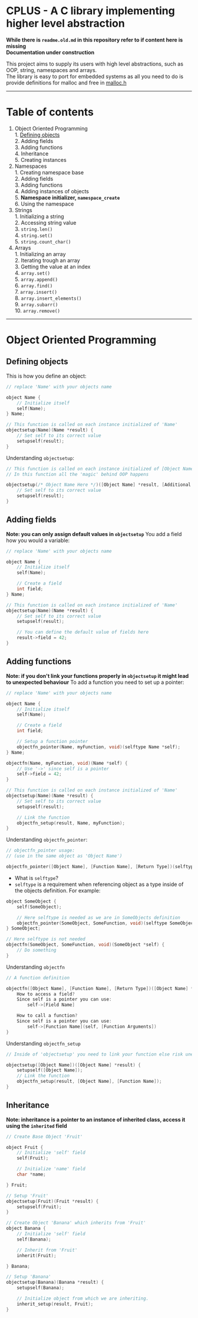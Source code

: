 # CPLUS - A C library implementing higher level abstraction

**While there is `readme.old.md` in this repository refer to if content here is missing**  
**Documentation under construction**

This project aims to supply its users with high level abstractions, such as OOP, string, namespaces and arrays.  
The library is easy to port for embedded systems as all you need to do is provide definitions for malloc and free in [malloc.h](https://github.com/wwidlishy/CPLUS/blob/main/cplus/externals/malloc.h)


---
# Table of contents

1. Object Oriented Programming  
	‎ 1. [Defining objects](#defining-objects)  
	‎ 2. Adding fields  
	‎ 3. Adding functions  
	‎ 4. Inheritance  
	‎ 5. Creating instances  
2. Namespaces  
	‎ 1. Creating namespace base  
	‎ 2. Adding fields  
	‎ 3. Adding functions  
	‎ 4. Adding instances of objects  
	‎ 5. **Namespace initializer, `namespace_create`**  
	‎ 6. Using the namespace  
3. Strings  
	‎ 1. Initializing a string  
	‎ 2. Accessing string value  
	‎ 3. `string.len()`  
	‎ 4. `string.set()`  
	‎ 5. `string.count_char()`  
4. Arrays  
	‎ 1. Initializing an array  
	‎ 2. Iterating trough an array  
	‎ 3. Getting the value at an index  
	‎ 4. `array.set()`  
	‎ 5. `array.append()`  
	‎ 6. `array.find()`  
	‎ 7. `array.insert()`  
	‎ 8. `array.insert_elements()`  
	‎ 9. `array.subarr()`  
	‎ 10. `array.remove()`  

---
# Object Oriented Programming

## Defining objects

This is how you define an object:

```c
// replace 'Name' with your objects name

object Name {
	// Initialize itself
	self(Name);
} Name;

// This function is called on each instance initialized of 'Name'
objectsetup(Name)(Name *result) {
	// Set self to its correct value
	setupself(result);
}
```

Understanding `objectsetup`:

```cpp
// This function is called on each instance initialized of [Object Name]
// In this function all the 'magic' behind OOP happens

objectsetup(/* Object Name Here */)([Object Name] *result, [Additional Arguments if needed]) {
	// Set self to its correct value
	setupself(result);
}
```
## Adding fields

**Note: you can only assign default values in `objectsetup`**
You add a field how you would a variable:

```c
// replace 'Name' with your objects name

object Name {
	// Initialize itself
	self(Name);

	// Create a field
	int field;
} Name;

// This function is called on each instance initialized of 'Name'
objectsetup(Name)(Name *result) {
	// Set self to its correct value
	setupself(result);

	// You can define the default value of fields here
	result->field = 42;
}
```

## Adding functions

**Note: if you don't link your functions properly in `objectsetup` it might lead to unexpected behaviour**
To add a function you need to set up a pointer:

```c
// replace 'Name' with your objects name

object Name {
	// Initialize itself
	self(Name);

	// Create a field
	int field;

	// Setup a function pointer
	objectfn_pointer(Name, myFunction, void)(selftype Name *self);
} Name;

objectfn(Name, myFunction, void)(Name *self) {
	// Use '->' since self is a pointer
	self->field = 42;
}

// This function is called on each instance initialized of 'Name'
objectsetup(Name)(Name *result) {
	// Set self to its correct value
	setupself(result);

	// Link the function
	objectfn_setup(result, Name, myFunction);
}

```

Understanding `objectfn_pointer`:

```c
// objectfn_pointer usage:
// (use in the same object as 'Object Name')

objectfn_pointer([Object Name], [Function Name], [Return Type])(selftype [Object Name] *self, [More Arguments of the Function]);
```

- What is `selftype`?
- `selftype` is a requirement when referencing object as a type inside of the objects definition. For example:

```c
object SomeObject {
	self(SomeObject);	

	// Here selftype is needed as we are in SomeObjects definition
	objectfn_pointer(SomeObject, SomeFunction, void)(selftype SomeObject *self);
} SomeObject;

// Here selftype is not needed
objectfn(SomeObject, SomeFunction, void)(SomeObject *self) {
	// Do something
}
```

Understanding `objectfn`

```c
// A function definition

objectfn([Object Name], [Function Name], [Return Type])([Object Name] *self, [Additional Arguments if needed]) {
	How to access a field?
	Since self is a pointer you can use:
		self->[Field Name]

	How to call a function?
	Since self is a pointer you can use:
		self->[Function Name](self, [Function Arguments])
}

```

Understanding `objectfn_setup`

```c
// Inside of 'objectsetup' you need to link your function else risk unexpected behaviour

objectsetup([Object Name])([Object Name] *result) {
	setupself([Object Name]);
	// Link the function
	objectfn_setup(result, [Object Name], [Function Name]);
}

```
## Inheritance

**Note: inheritance is a pointer to an instance of inherited class, access it using the `inherited` field**

```c
// Create Base Object 'Fruit'

object Fruit {
	// Initialize 'self' field
    self(Fruit);

	// Initialize 'name' field
    char *name;

} Fruit;

// Setup 'Fruit'
objectsetup(Fruit)(Fruit *result) {
	setupself(Fruit);
}

// Create Object 'Banana' which inherits from 'Fruit'
object Banana {
	// Initialize 'self' field
    self(Banana);

	// Inherit from 'Fruit'
    inherit(Fruit);

} Banana;

// Setup 'Banana'
objectsetup(Banana)(Banana *result) {
	setupself(Banana);

	// Initialize object from which we are inheriting.
	inherit_setup(result, Fruit);
}

```

